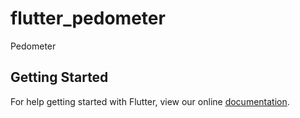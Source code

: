 # flutter_pedometer

Pedometer

## Getting Started

For help getting started with Flutter, view our online
[documentation](https://flutter.io/).
